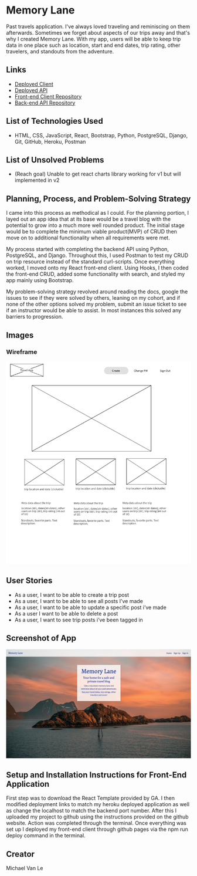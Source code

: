 # Memory Lane

Past travels application. I've always loved traveling and reminiscing on them afterwards. Sometimes we forget about aspects of our trips away and that's why I created Memory Lane. With my app, users will be able to keep trip data in one place such as location, start and end dates, trip rating, other travelers, and standouts from the adventure.

## Links
- [Deployed Client](https://miketocoding.github.io/trip-app-client/#/)
- [Deployed API](https://trip-app-api-capstone.herokuapp.com/)
- [Front-end Client Repository](https://github.com/miketocoding/trip-app-client)
- [Back-end API Repository](https://github.com/miketocoding/trip_app_api)

## List of Technologies Used
- HTML, CSS, JavaScript, React, Bootstrap, Python, PostgreSQL, Django, Git, GitHub, Heroku, Postman

## List of Unsolved Problems
- (Reach goal) Unable to get react charts library working for v1 but will implemented in v2

## Planning, Process, and Problem-Solving Strategy
I came into this process as methodical as I could. For the planning portion, I layed out an app idea that at its base would be a travel blog with the potential to grow into a much more well rounded product. The initial stage would be to complete the minimum viable product(MVP) of CRUD then move on to additional functionality when all requirements were met.

My process started with completing the backend API using Python, PostgreSQL, and Django. Throughout this, I used Postman to test my CRUD on trip resource instead of the standard curl-scripts. Once everything worked, I moved onto my React front-end client. Using Hooks, I then coded the front-end CRUD, added some functionality with search, and styled my app mainly using Bootstrap.

My problem-solving strategy revolved around reading the docs, google the issues to see if they were solved by others, leaning on my cohort, and if none of the other options solved my problem, submit an issue ticket to see if an instructor would be able to assist. In most instances this solved any barriers to progression.

## Images
### Wireframe
![Trip App Wireframe](https://github.com/miketocoding/trip-app-client/blob/main/travel-app-wireframe.png?raw=true)

## User Stories
- As a user, I want to be able to create a trip post
- As a user, I want to be able to see all posts I’ve made
- As a user, I want to be able to update a specific post i’ve made
- As a user I want to be able to delete a post
- As a user, I want to see trip posts i’ve been tagged in

## Screenshot of App
![Screenshot of App](https://github.com/miketocoding/trip-app-client/blob/main/memory-lane-screenshot.png?raw=true)

## Setup and Installation Instructions for Front-End Application
First step was to download the React Template provided by GA. I then modified deployment links to match my heroku deployed application as well as change the localhost to match the backend port number. After this I uploaded my project to github using the instructions provided on the github website. Action was completed through the terminal. Once everything was set up I deployed my front-end client through github pages via the npm run deploy command in the terminal. 

## Creator
Michael Van Le
